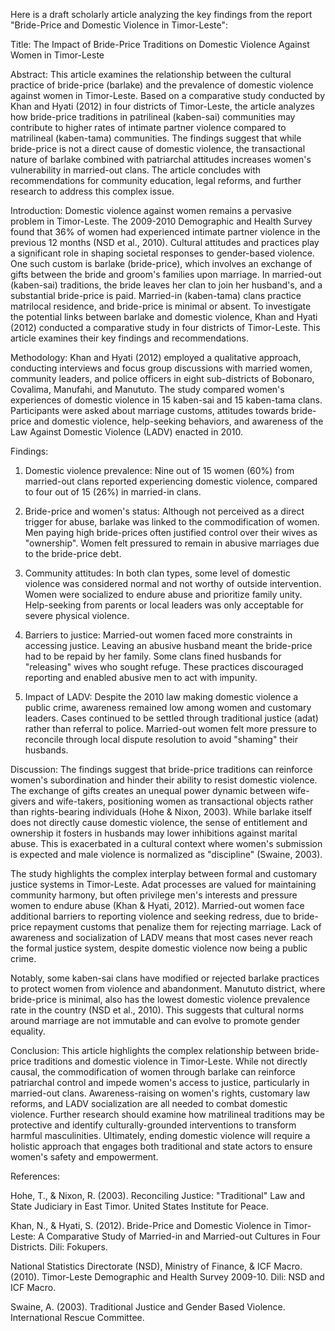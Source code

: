 Here is a draft scholarly article analyzing the key findings from the report "Bride-Price and Domestic Violence in Timor-Leste":

Title: The Impact of Bride-Price Traditions on Domestic Violence Against Women in Timor-Leste

Abstract:
This article examines the relationship between the cultural practice of bride-price (barlake) and the prevalence of domestic violence against women in Timor-Leste. Based on a comparative study conducted by Khan and Hyati (2012) in four districts of Timor-Leste, the article analyzes how bride-price traditions in patrilineal (kaben-sai) communities may contribute to higher rates of intimate partner violence compared to matrilineal (kaben-tama) communities. The findings suggest that while bride-price is not a direct cause of domestic violence, the transactional nature of barlake combined with patriarchal attitudes increases women's vulnerability in married-out clans. The article concludes with recommendations for community education, legal reforms, and further research to address this complex issue.

Introduction:
Domestic violence against women remains a pervasive problem in Timor-Leste. The 2009-2010 Demographic and Health Survey found that 36% of women had experienced intimate partner violence in the previous 12 months (NSD et al., 2010). Cultural attitudes and practices play a significant role in shaping societal responses to gender-based violence. One such custom is barlake (bride-price), which involves an exchange of gifts between the bride and groom's families upon marriage. In married-out (kaben-sai) traditions, the bride leaves her clan to join her husband's, and a substantial bride-price is paid. Married-in (kaben-tama) clans practice matrilocal residence, and bride-price is minimal or absent. To investigate the potential links between barlake and domestic violence, Khan and Hyati (2012) conducted a comparative study in four districts of Timor-Leste. This article examines their key findings and recommendations.

Methodology:
Khan and Hyati (2012) employed a qualitative approach, conducting interviews and focus group discussions with married women, community leaders, and police officers in eight sub-districts of Bobonaro, Covalima, Manufahi, and Manututo. The study compared women's experiences of domestic violence in 15 kaben-sai and 15 kaben-tama clans. Participants were asked about marriage customs, attitudes towards bride-price and domestic violence, help-seeking behaviors, and awareness of the Law Against Domestic Violence (LADV) enacted in 2010. 

Findings:

1. Domestic violence prevalence: Nine out of 15 women (60%) from married-out clans reported experiencing domestic violence, compared to four out of 15 (26%) in married-in clans.

2. Bride-price and women's status: Although not perceived as a direct trigger for abuse, barlake was linked to the commodification of women. Men paying high bride-prices often justified control over their wives as "ownership". Women felt pressured to remain in abusive marriages due to the bride-price debt.

3. Community attitudes: In both clan types, some level of domestic violence was considered normal and not worthy of outside intervention. Women were socialized to endure abuse and prioritize family unity. Help-seeking from parents or local leaders was only acceptable for severe physical violence.

4. Barriers to justice: Married-out women faced more constraints in accessing justice. Leaving an abusive husband meant the bride-price had to be repaid by her family. Some clans fined husbands for "releasing" wives who sought refuge. These practices discouraged reporting and enabled abusive men to act with impunity.

5. Impact of LADV: Despite the 2010 law making domestic violence a public crime, awareness remained low among women and customary leaders. Cases continued to be settled through traditional justice (adat) rather than referral to police. Married-out women felt more pressure to reconcile through local dispute resolution to avoid "shaming" their husbands.

Discussion:
The findings suggest that bride-price traditions can reinforce women's subordination and hinder their ability to resist domestic violence. The exchange of gifts creates an unequal power dynamic between wife-givers and wife-takers, positioning women as transactional objects rather than rights-bearing individuals (Hohe & Nixon, 2003). While barlake itself does not directly cause domestic violence, the sense of entitlement and ownership it fosters in husbands may lower inhibitions against marital abuse. This is exacerbated in a cultural context where women's submission is expected and male violence is normalized as "discipline" (Swaine, 2003).

The study highlights the complex interplay between formal and customary justice systems in Timor-Leste. Adat processes are valued for maintaining community harmony, but often privilege men's interests and pressure women to endure abuse (Khan & Hyati, 2012). Married-out women face additional barriers to reporting violence and seeking redress, due to bride-price repayment customs that penalize them for rejecting marriage. Lack of awareness and socialization of LADV means that most cases never reach the formal justice system, despite domestic violence now being a public crime. 

Notably, some kaben-sai clans have modified or rejected barlake practices to protect women from violence and abandonment. Manututo district, where bride-price is minimal, also has the lowest domestic violence prevalence rate in the country (NSD et al., 2010). This suggests that cultural norms around marriage are not immutable and can evolve to promote gender equality.
 
Conclusion:
This article highlights the complex relationship between bride-price traditions and domestic violence in Timor-Leste. While not directly causal, the commodification of women through barlake can reinforce patriarchal control and impede women's access to justice, particularly in married-out clans. Awareness-raising on women's rights, customary law reforms, and LADV socialization are all needed to combat domestic violence. Further research should examine how matrilineal traditions may be protective and identify culturally-grounded interventions to transform harmful masculinities. Ultimately, ending domestic violence will require a holistic approach that engages both traditional and state actors to ensure women's safety and empowerment.

References:

Hohe, T., & Nixon, R. (2003). Reconciling Justice: "Traditional" Law and State Judiciary in East Timor. United States Institute for Peace.

Khan, N., & Hyati, S. (2012). Bride-Price and Domestic Violence in Timor-Leste: A Comparative Study of Married-in and Married-out Cultures in Four Districts. Dili: Fokupers.

National Statistics Directorate (NSD), Ministry of Finance, & ICF Macro. (2010). Timor-Leste Demographic and Health Survey 2009-10. Dili: NSD and ICF Macro.

Swaine, A. (2003). Traditional Justice and Gender Based Violence. International Rescue Committee.